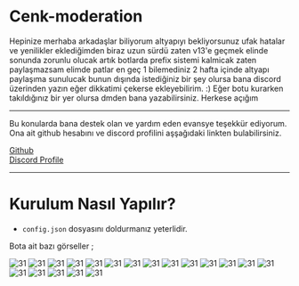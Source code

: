 # Cenk-moderation
Hepinize merhaba arkadaşlar biliyorum altyapıyı bekliyorsunuz ufak hatalar ve yenilikler eklediğimden biraz uzun sürdü zaten v13'e geçmek elinde sonunda zorunlu olucak 
artık botlarda prefix sistemi kalmicak zaten paylaşmazsam elimde patlar en geç 1 bilemediniz 2 hafta içinde altyapı paylaşıma sunulucak bunun dışında istediğiniz bir şey olursa bana discord üzerinden yazın eğer dikkatimi çekerse ekleyebilirim. :) Eğer botu kurarken takıldığınız bir yer olursa dmden bana yazabilirsiniz. Herkese açığım 
<hr>
Bu konularda bana destek olan ve yardım eden evansye teşekkür ediyorum. Ona ait github hesabını ve discord profilini aşşağıdaki linkten bulabilirsiniz.

<a href="https://github.com/evansyxd" title="Github">Github</a><br>
<a href="https://discord.com/users/536856882703499264" title="Discord Profile">Discord Profile</a> 
<hr>

# Kurulum Nasıl Yapılır?
- `config.json` dosyasını doldurmanız yeterlidir. 

Bota ait bazı görseller ; 

<center> 
</center>
<img src="https://cdn.discordapp.com/attachments/782073495780589577/935861872966647808/unknown.png" alt="31" />
<img src="https://media.discordapp.net/attachments/782073495780589577/940680530985353276/unknown.png" alt="31" />
<img src="https://cdn.discordapp.com/attachments/782073495780589577/940680830437699604/unknown.png" alt="31" />
<img src="https://cdn.discordapp.com/attachments/782073495780589577/940725995500097566/unknown.png" alt="31" />
<img src="https://cdn.discordapp.com/attachments/782073495780589577/940726113020293151/unknown.png" alt="31" />
<img src="https://cdn.discordapp.com/attachments/934387313641938975/981954704277913650/unknown.png" alt="31" />
<img src="https://cdn.discordapp.com/attachments/932362301250613248/981954952794628147/unknown.png" alt="31" />
<img src="https://cdn.discordapp.com/attachments/782073495780589577/935865336828399636/unknown.png" alt="31" />
<img src="https://cdn.discordapp.com/attachments/931707079662665748/981953973328154705/unknown.png" alt="31" />
<img src="https://cdn.discordapp.com/attachments/931707079662665748/981954103099924520/unknown.png" alt="31" />
<img src="https://media.discordapp.net/attachments/782073495780589577/935859970954653756/unknown.png?width=805&height=222" alt="31" />
<img src="https://media.discordapp.net/attachments/782073495780589577/935861448167534612/unknown.png?width=418&height=477" alt="31" />
<img src="https://media.discordapp.net/attachments/782073495780589577/935860276526461008/unknown.png?width=330&height=477" alt="31" />
<img src="https://media.discordapp.net/attachments/782073495780589577/935861550634401802/unknown.png?width=391&height=676" alt="31" />
<img src="https://cdn.discordapp.com/attachments/782073495780589577/945124171975909426/unknown.png" alt="31" />
<img src="https://cdn.discordapp.com/attachments/782073495780589577/935863426046119986/unknown.png" alt="31" />
<img src="https://cdn.discordapp.com/attachments/782073495780589577/945124251294400522/unknown.png" alt="31" />
<img src="https://cdn.discordapp.com/attachments/782073495780589577/935863049435361320/unknown.png" alt="31" />
<img src="https://cdn.discordapp.com/attachments/782073495780589577/945125613604331520/unknown.png" alt="31" />

